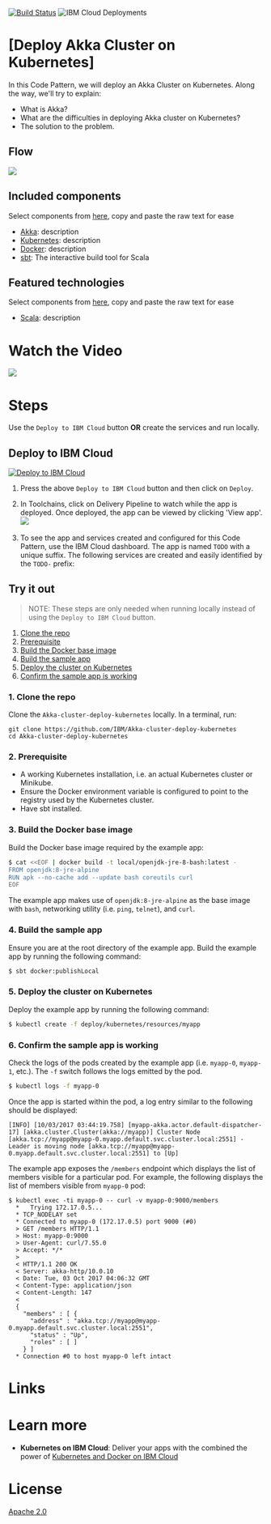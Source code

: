 
[![Build Status](https://travis-ci.org/IBM/watson-banking-chatbot.svg?branch=master)](https://travis-ci.org/IBM/watson-banking-chatbot)
![IBM Cloud Deployments](https://metrics-tracker.mybluemix.net/stats/527357940ca5e1027fbf945add3b15c4/badge.svg)
<!--Add a new Title and fill in the blanks -->
# [Deploy Akka Cluster on Kubernetes]
In this Code Pattern, we will deploy an Akka Cluster on Kubernetes. Along the way, we'll try to explain:
* What is Akka?   
* What are the difficulties in deploying Akka cluster on Kubernetes?   
* The solution to the problem.    

## Flow
<!--Remember to dump an image in this path-->
![](doc/source/images/architecture.png)

<!--Update this section-->
## Included components
Select components from [here](../sections/components.md), copy and paste the raw text for ease
* [Akka](link): description
* [Kubernetes](link): description
* [Docker](link): description
* [sbt](http://www.scala-sbt.org/): The interactive build tool for Scala

<!--Update this section-->
## Featured technologies
Select components from [here](../sections/technologies.md), copy and paste the raw text for ease
* [Scala](link): description

<!--Update this section when the video is created-->
# Watch the Video
[![](http://img.youtube.com/vi/Jxi7U7VOMYg/0.jpg)](https://www.youtube.com/watch?v=Jxi7U7VOMYg)

# Steps
Use the ``Deploy to IBM Cloud`` button **OR** create the services and run locally.

## Deploy to IBM Cloud 
<!--Update the repo and tracking id-->
[![Deploy to IBM Cloud](https://metrics-tracker.mybluemix.net/stats/527357940ca5e1027fbf945add3b15c4/button.svg)](https://bluemix.net/deploy?repository=https://github.com/IBM/watson-banking-chatbot.git)

1. Press the above ``Deploy to IBM Cloud`` button and then click on ``Deploy``.

<!--optional step-->
2. In Toolchains, click on Delivery Pipeline to watch while the app is deployed. Once deployed, the app can be viewed by clicking 'View app'.
![](doc/source/images/toolchain-pipeline.png)

<!--update with service names from manifest.yml-->
3. To see the app and services created and configured for this Code Pattern, use the IBM Cloud dashboard. The app is named `TODO` with a unique suffix. The following services are created and easily identified by the `TODO-` prefix:

## Try it out
> NOTE: These steps are only needed when running locally instead of using the ``Deploy to IBM Cloud`` button.

<!-- there are MANY updates necessary here, just screenshots where appropriate -->

1. [Clone the repo](#1-clone-the-repo)
2. [Prerequisite](#2-prerequisite)
3. [Build the Docker base image](#3-build-the-docker-base-image)
4. [Build the sample app](#4-build-the-sample-app)
5. [Deploy the cluster on Kubernetes](#5-deploy-the-cluster-on-kubernetes)
6. [Confirm the sample app is working](#6-confirm-the-sample-app-is-working)

### 1. Clone the repo

Clone the `Akka-cluster-deploy-kubernetes` locally. In a terminal, run:

```
git clone https://github.com/IBM/Akka-cluster-deploy-kubernetes
cd Akka-cluster-deploy-kubernetes
```

### 2. Prerequisite

* A working Kubernetes installation, i.e. an actual Kubernetes cluster or Minikube.
* Ensure the Docker environment variable is configured to point to the registry used by the Kubernetes cluster.
* Have sbt installed.   

### 3. Build the Docker base image

Build the Docker base image required by the example app:  

```bash
$ cat <<EOF | docker build -t local/openjdk-jre-8-bash:latest -
FROM openjdk:8-jre-alpine
RUN apk --no-cache add --update bash coreutils curl
EOF
```

The example app makes use of `openjdk:8-jre-alpine` as the base image with `bash`, networking utility (i.e. `ping`, `telnet`), and `curl`.


### 4. Build the sample app

Ensure you are at the root directory of the example app. Build the example app by running the following command:

```bash
$ sbt docker:publishLocal
```

### 5. Deploy the cluster on Kubernetes

Deploy the example app by running the following command:

```bash
$ kubectl create -f deploy/kubernetes/resources/myapp
```

### 6. Confirm the sample app is working

Check the logs of the pods created by the example app (i.e. `myapp-0`, `myapp-1`, etc.). The `-f` switch follows the logs emitted by the pod.

```bash
$ kubectl logs -f myapp-0
```

Once the app is started within the pod, a log entry similar to the following should be displayed:

```
[INFO] [10/03/2017 03:44:19.758] [myapp-akka.actor.default-dispatcher-17] [akka.cluster.Cluster(akka://myapp)] Cluster Node [akka.tcp://myapp@myapp-0.myapp.default.svc.cluster.local:2551] - Leader is moving node [akka.tcp://myapp@myapp-0.myapp.default.svc.cluster.local:2551] to [Up]
```

The example app exposes the `/members` endpoint which displays the list of members visible for a particular pod. For example, the following displays the list of members visible from `myapp-0` pod:

```
$ kubectl exec -ti myapp-0 -- curl -v myapp-0:9000/members
  *   Trying 172.17.0.5...
  * TCP_NODELAY set
  * Connected to myapp-0 (172.17.0.5) port 9000 (#0)
  > GET /members HTTP/1.1
  > Host: myapp-0:9000
  > User-Agent: curl/7.55.0
  > Accept: */*
  >
  < HTTP/1.1 200 OK
  < Server: akka-http/10.0.10
  < Date: Tue, 03 Oct 2017 04:06:32 GMT
  < Content-Type: application/json
  < Content-Length: 147
  <
  {
    "members" : [ {
      "address" : "akka.tcp://myapp@myapp-0.myapp.default.svc.cluster.local:2551",
      "status" : "Up",
      "roles" : [ ]
    } ]
  * Connection #0 to host myapp-0 left intact
```


# Links

<!-- pick the relevant ones from below -->
# Learn more

* **Kubernetes on IBM Cloud**: Deliver your apps with the combined the power of [Kubernetes and Docker on IBM Cloud](https://www.ibm.com/cloud-computing/bluemix/containers)

<!--keep this-->

# License
[Apache 2.0](LICENSE)
